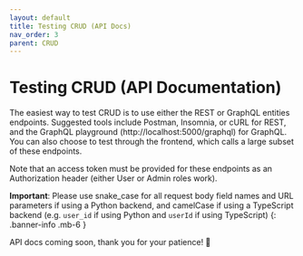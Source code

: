 ```yaml
---
layout: default
title: Testing CRUD (API Docs)
nav_order: 3
parent: CRUD
---
```


# Testing CRUD (API Documentation)

The easiest way to test CRUD is to use either the REST or GraphQL entities endpoints. Suggested tools include Postman, Insomnia, or cURL for REST, and the GraphQL playground (http://localhost:5000/graphql) for GraphQL. You can also choose to test through the frontend, which calls a large subset of these endpoints.

Note that an access token must be provided for these endpoints as an Authorization header (either User or Admin roles work).

**Important**: Please use snake_case for all request body field names and URL parameters if using a Python backend, and camelCase if using a TypeScript backend (e.g. `user_id` if using Python and `userId` if using TypeScript)
{: .banner-info .mb-6 }

API docs coming soon, thank you for your patience! 🙏
